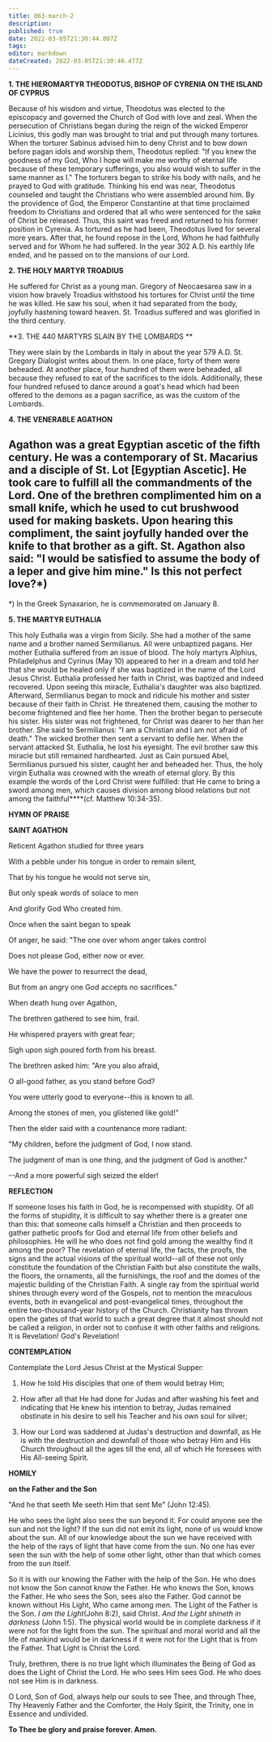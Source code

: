```yaml
---
title: 063-march-2
description: 
published: true
date: 2022-03-05T21:30:44.007Z
tags: 
editor: markdown
dateCreated: 2022-03-05T21:30:40.477Z
---
```


**1. THE HIEROMARTYR THEODOTUS, BISHOP OF CYRENIA ON THE ISLAND OF CYPRUS**

Because of his wisdom and virtue, Theodotus was elected to the episcopacy and governed the Church of God with love and zeal. When the persecution of Christians began during the reign of the wicked Emperor Licinius, this godly man was brought to trial and put through many tortures. When the torturer Sabinus advised him to deny Christ and to bow down before pagan idols and worship them, Theodotus replied: "If you knew the goodness of my God, Who I hope will make me worthy of eternal life because of these temporary sufferings, you also would wish to suffer in the same manner as I." The torturers began to strike his body with nails, and he prayed to God with gratitude. Thinking his end was near, Theodotus counseled and taught the Christians who were assembled around him. By the providence of God, the Emperor Constantine at that time proclaimed freedom to Christians and ordered that all who were sentenced for the sake of Christ be released. Thus, this saint was freed and returned to his former position in Cyrenia. As tortured as he had been, Theodotus lived for several more years. After that, he found repose in the Lord, Whom he had faithfully served and for Whom he had suffered. In the year 302 A.D. his earthly life ended, and he passed on to the mansions of our Lord.

**2. THE HOLY MARTYR TROADIUS**

He suffered for Christ as a young man. Gregory of Neocaesarea saw in a vision how bravely Troadius withstood his tortures for Christ until the time he was killed. He saw his soul, when it had separated from the body, joyfully hastening toward heaven. St. Troadius suffered and was glorified in the third century.

**3. THE 440 MARTYRS SLAIN BY THE LOMBARDS
**

They were slain by the Lombards in Italy in about the year 579 A.D. St. Gregory Dialogist writes about them. In one place, forty of them were beheaded. At another place, four hundred of them were beheaded, all because they refused to eat of the sacrifices to the idols. Additionally, these four hundred refused to dance around a goat's head which had been offered to the demons as a pagan sacrifice, as was the custom of the Lombards.

**4. THE VENERABLE AGATHON**

Agathon was a great Egyptian ascetic of the fifth century. He was a contemporary of St. Macarius and a disciple of St. Lot [Egyptian Ascetic]. He took care to fulfill all the commandments of the Lord. One of the brethren complimented him on a small knife, which he used to cut brushwood used for making baskets. Upon hearing this compliment, the saint joyfully handed over the knife to that brother as a gift. St. Agathon also said: "I would be satisfied to assume the body of a leper and give him mine." Is this not perfect love?*)
--------------------
*) In the Greek Synaxarion, he is commemorated on January 8.

**5. THE MARTYR EUTHALIA**

This holy Euthalia was a virgin from Sicily. She had a mother of the same name and a brother named Sermilianus. All were unbaptized pagans. Her mother Euthalia suffered from an issue of blood. The holy martyrs Alphius, Philadelphus and Cyrinus (May 10) appeared to her in a dream and told her that she would be healed only if she was baptized in the name of the Lord Jesus Christ. Euthalia professed her faith in Christ, was baptized and indeed recovered. Upon seeing this miracle, Euthalia's daughter was also baptized. Afterward, Sermilianus began to mock and ridicule his mother and sister because of their faith in Christ. He threatened them, causing the mother to become frightened and flee her home. Then the brother began to persecute his sister. His sister was not frightened, for Christ was dearer to her than her brother. She said to Sermilianus: "I am a Christian and I am not afraid of death." The wicked brother then sent a servant to defile her. When the servant attacked St. Euthalia, he lost his eyesight. The evil brother saw this miracle but still remained hardhearted. Just as Cain pursued Abel, Sermilianus pursued his sister, caught her and beheaded her. Thus, the holy virgin Euthalia was crowned with the wreath of eternal glory. By this example the words of the Lord Christ were fulfilled: that He came to bring a sword among men, which causes division among blood relations but not among the faithful****(cf. Matthew 10:34-35).



**HYMN OF PRAISE**

**SAINT AGATHON**

Reticent Agathon studied for three years

With a pebble under his tongue in order to remain silent,

That by his tongue he would not serve sin,

But only speak words of solace to men

And glorify God Who created him.

Once when the saint began to speak

Of anger, he said: "The one over whom anger takes control

Does not please God, either now or ever.

We have the power to resurrect the dead,

But from an angry one God accepts no sacrifices."

When death hung over Agathon,

The brethren gathered to see him, frail.

He whispered prayers with great fear;

Sigh upon sigh poured forth from his breast.

The brethren asked him: "Are you also afraid,

O all-good father, as you stand before God?

You were utterly good to everyone--this is known to all.

Among the stones of men, you glistened like gold!"

Then the elder said with a countenance more radiant:

"My children, before the judgment of God, I now stand.

The judgment of man is one thing, and the judgment of God is another."

--And a more powerful sigh seized the elder!


**REFLECTION**

If someone loses his faith in God, he is recompensed with stupidity. Of all the forms of stupidity, it is difficult to say whether there is a greater one than this: that someone calls himself a Christian and then proceeds to gather pathetic proofs for God and eternal life from other beliefs and philosophies. He will he who does not find gold among the wealthy find it among the poor? The revelation of eternal life, the facts, the proofs, the signs and the actual visions of the spiritual world--all of these not only constitute the foundation of the Christian Faith but also constitute the walls, the floors, the ornaments, all the furnishings, the roof and the domes of the majestic building of the Christian Faith. A single ray from the spiritual world shines through every word of the Gospels, not to mention the miraculous events, both in evangelical and post-evangelical times, throughout the entire two-thousand-year history of the Church. Christianity has thrown open the gates of that world to such a great degree that it almost should not be called a religion, in order not to confuse it with other faiths and religions. It is Revelation! God's Revelation!

**CONTEMPLATION**

Contemplate the Lord Jesus Christ at the Mystical Supper:

1.  How he told His disciples that one of them would betray Him;

1.  How after all that He had done for Judas and after washing his feet and indicating that He knew his intention to betray, Judas remained obstinate in his desire to sell his Teacher and his own soul for silver;

1.  How our Lord was saddened at Judas's destruction and downfall, as He is with the destruction and downfall of those who betray Him and His Church throughout all the ages till the end, all of which He foresees with His All-seeing Spirit.



**HOMILY**

**on the Father and the Son**

"And he that seeth Me seeth Him that sent Me" (John 12:45).

He who sees the light also sees the sun beyond it. For could anyone see the sun and not the light? If the sun did not emit its light, none of us would know about the sun. All of our knowledge about the sun we have received with the help of the rays of light that have come from the sun. No one has ever seen the sun with the help of some other light, other than that which comes from the sun itself. 

So it is with our knowing the Father with the help of the Son. He who does not know the Son cannot know the Father. He who knows the Son, knows the Father. He who sees the Son, sees also the Father. God cannot be known without His Light, Who came among men. The Light of the Father is the Son. *I am the Light*(John 8:2), said Christ. *And the Light shineth in darkness* (John 1:5). The physical world would be in complete darkness if it were not for the light from the sun. The spiritual and moral world and all the life of mankind would be in darkness if it were not for the Light that is from the Father. That Light is Christ the Lord. 

Truly, brethren, there is no true light which illuminates the Being of God as does the Light of Christ the Lord. He who sees Him sees God. He who does not see Him is in darkness. 

O Lord, Son of God, always help our souls to see Thee, and through Thee, Thy Heavenly Father and the Comforter, the Holy Spirit, the Trinity, one in Essence and undivided.

**To Thee be glory and praise forever. Amen.**

 
